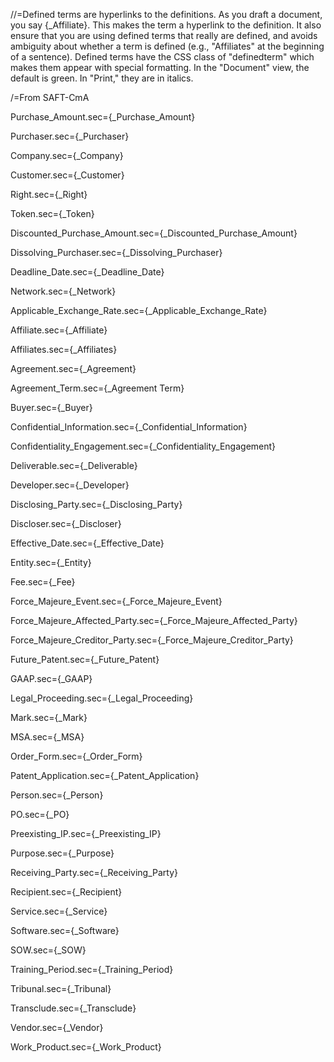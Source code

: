 //=Defined terms are hyperlinks to the definitions.  As you draft a document, you say {_Affiliate}.  This makes the term a hyperlink to the definition.  It also ensure that you are using defined terms that really are defined, and avoids ambiguity about whether a term is defined (e.g., "Affiliates" at the beginning of a sentence).  Defined terms have the CSS class of "definedterm" which makes them appear with special formatting.  In the "Document" view, the default is green.  In "Print," they are in italics.

/=From SAFT-CmA

Purchase_Amount.sec={_Purchase_Amount}

Purchaser.sec={_Purchaser}

Company.sec={_Company}

Customer.sec={_Customer}

Right.sec={_Right}

Token.sec={_Token}

Discounted_Purchase_Amount.sec={_Discounted_Purchase_Amount}

Dissolving_Purchaser.sec={_Dissolving_Purchaser}

Deadline_Date.sec={_Deadline_Date}

Network.sec={_Network}

Applicable_Exchange_Rate.sec={_Applicable_Exchange_Rate}

Affiliate.sec={_Affiliate}

Affiliates.sec={_Affiliates}

Agreement.sec={_Agreement}

Agreement_Term.sec={_Agreement Term}

Buyer.sec={_Buyer}

Confidential_Information.sec={_Confidential_Information}

Confidentiality_Engagement.sec={_Confidentiality_Engagement}

Deliverable.sec={_Deliverable}

Developer.sec={_Developer}

Disclosing_Party.sec={_Disclosing_Party}

Discloser.sec={_Discloser}

Effective_Date.sec={_Effective_Date}

Entity.sec={_Entity}

Fee.sec={_Fee}

Force_Majeure_Event.sec={_Force_Majeure_Event}

Force_Majeure_Affected_Party.sec={_Force_Majeure_Affected_Party}

Force_Majeure_Creditor_Party.sec={_Force_Majeure_Creditor_Party}

Future_Patent.sec={_Future_Patent}

GAAP.sec={_GAAP}

Legal_Proceeding.sec={_Legal_Proceeding}

Mark.sec={_Mark}

MSA.sec={_MSA}

Order_Form.sec={_Order_Form}

Patent_Application.sec={_Patent_Application}

Person.sec={_Person}

PO.sec={_PO}

Preexisting_IP.sec={_Preexisting_IP}

Purpose.sec={_Purpose}

Receiving_Party.sec={_Receiving_Party}

Recipient.sec={_Recipient}

Service.sec={_Service}

Software.sec={_Software}

SOW.sec={_SOW}

Training_Period.sec={_Training_Period}

Tribunal.sec={_Tribunal}

Transclude.sec={_Transclude}

Vendor.sec={_Vendor}

Work_Product.sec={_Work_Product}
